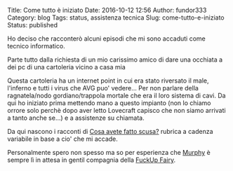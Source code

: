 Title: Come tutto è iniziato
Date: 2016-10-12 12:56
Author: fundor333
Category: blog
Tags: status, assistenza tecnica
Slug: come-tutto-e-iniziato
Status: published

Ho deciso che racconterò alcuni episodi che mi sono accaduti come
tecnico informatico.

Parte tutto dalla richiesta di un mio carissimo amico di dare una
occhiata a dei pc di una cartoleria vicino a casa mia<!--more-->

Questa cartoleria ha un internet point in cui era stato riversato il
male, l'inferno e tutti i virus che AVG puo' vedere... Per non parlare
della ragnatela/nodo gordiano/trappola mortale che era il loro sistema
di cavi. Da qui ho iniziato prima mettendo mano a questo impianto (non
lo chiamo orrore solo perchè dopo aver letto Lovecraft capisco che non
siamo arrivati a tanto anche se...) e a assistenze su chiamata.

Da qui nascono i racconti di [Cosa avete fatto scusa?](http://www.fundor333.com/category/posts/assistenza/) rubrica a
cadenza variabile in base a cio' che mi accade.

Personalmente spero non spesso ma so per esperienza che
[Murphy](https://it.wikipedia.org/wiki/Legge_di_Murphy) è sempre lì in
attesa in gentil compagnia della [FuckUp Fairy](http://www.soft-land.org/storie/fsckup).

